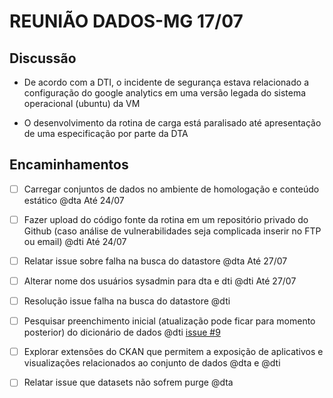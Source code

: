 # REUNIÃO DADOS-MG 17/07

## Discussão

- De acordo com a DTI, o incidente de segurança estava relacionado a configuração do google analytics em uma versão legada do sistema operacional (ubuntu) da VM

- O desenvolvimento da rotina de carga está paralisado até apresentação de uma especificação por parte da DTA

## Encaminhamentos

- [ ] Carregar conjuntos de dados no ambiente de homologação e conteúdo estático @dta Até 24/07

- [ ] Fazer upload do código fonte da rotina em um repositório privado do Github (caso análise de vulnerabilidades seja complicada inserir no FTP ou email) @dti Até 24/07

- [ ] Relatar issue sobre falha na busca do datastore @dta Até 27/07

- [ ] Alterar nome dos usuários sysadmin para dta e dti @dti Até 27/07

- [ ] Resolução issue falha na busca do datastore @dti

- [ ] Pesquisar preenchimento inicial (atualização pode ficar para momento posterior) do dicionário de dados @dti [issue #9](https://github.com/dados-mg/issues/issues/9)

- [ ] Explorar extensões do CKAN que permitem a exposição de aplicativos e visualizações relacionados ao conjunto de dados @dta e @dti

- [ ] Relatar issue que datasets não sofrem purge @dta